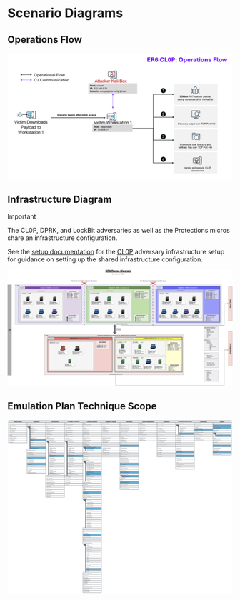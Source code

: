 # Scenario Diagrams

## Operations Flow

![CL0POpsFlow.png](../Resources/assets/CL0POpsFlow.png)

## Infrastructure Diagram

> [!IMPORTANT]
> The CL0P, DPRK, and LockBit adversaries as well as the Protections micros share an infrastructure configuration.
>
> See the [setup documentation](../Resources/setup/README.md) for the [CL0P](../Resources/setup/README.md) adversary infrastructure setup for guidance on setting up the shared infrastructure configuration.

![ER6Infrastructure](../Resources/setup/assets/evaluations-enterprise-round-6_publish.png)

## Emulation Plan Technique Scope

![Cl0pTechniqueScope.svg](../Resources/assets/Cl0pTechniqueScope.svg)
